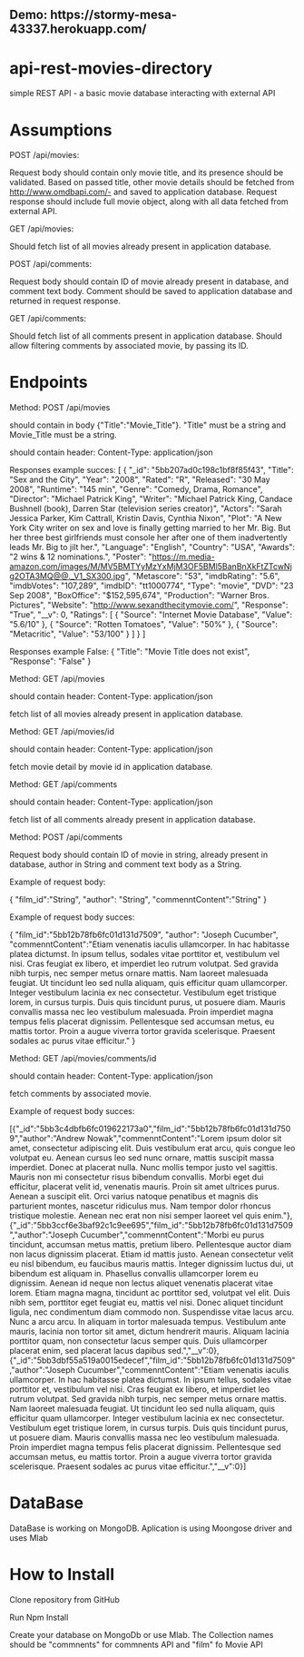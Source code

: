 <h2>Demo: https://stormy-mesa-43337.herokuapp.com/</h2>

# api-rest-movies-directory
simple REST API - a basic movie database interacting with external API

# Assumptions
POST /api/movies:

Request body should contain only movie title, and its presence should be validated. Based on passed title, other movie details should be fetched from http://www.omdbapi.com/- and saved to application database. Request response should include full movie object, along with all data fetched from external API.

GET /api/movies:

Should fetch list of all movies already present in application database.

POST /api/comments:

Request body should contain ID of movie already present in database, and comment text body. Comment should be saved to application database and returned in request response.

GET /api/comments:

Should fetch list of all comments present in application database. Should allow filtering comments by associated movie, by passing its ID.

# Endpoints
Method: POST /api/movies

should contain in body {"Title":"Movie_Title"}. "Title" must be a string and Movie_Title must be a string.

should contain header: Content-Type: application/json

Responses example succes: [ { "_id": "5bb207ad0c198c1bf8f85f43", "Title": "Sex and the City", "Year": "2008", "Rated": "R", "Released": "30 May 2008", "Runtime": "145 min", "Genre": "Comedy, Drama, Romance", "Director": "Michael Patrick King", "Writer": "Michael Patrick King, Candace Bushnell (book), Darren Star (television series creator)", "Actors": "Sarah Jessica Parker, Kim Cattrall, Kristin Davis, Cynthia Nixon", "Plot": "A New York City writer on sex and love is finally getting married to her Mr. Big. But her three best girlfriends must console her after one of them inadvertently leads Mr. Big to jilt her.", "Language": "English", "Country": "USA", "Awards": "2 wins & 12 nominations.", "Poster": "https://m.media-amazon.com/images/M/MV5BMTYyMzYxMjM3OF5BMl5BanBnXkFtZTcwNjg2OTA3MQ@@._V1_SX300.jpg", "Metascore": "53", "imdbRating": "5.6", "imdbVotes": "107,289", "imdbID": "tt1000774", "Type": "movie", "DVD": "23 Sep 2008", "BoxOffice": "$152,595,674", "Production": "Warner Bros. Pictures", "Website": "http://www.sexandthecitymovie.com/", "Response": "True", "__v": 0, "Ratings": [ { "Source": "Internet Movie Database", "Value": "5.6/10" }, { "Source": "Rotten Tomatoes", "Value": "50%" }, { "Source": "Metacritic", "Value": "53/100" } ] } ]

Responses example False: { "Title": "Movie Title does not exist", "Response": "False" }

Method: GET /api/movies

should contain header: Content-Type: application/json

fetch list of all movies already present in application database.

Method: GET /api/movies/id

should contain header: Content-Type: application/json

fetch movie detail by movie id in application database.

Method: GET /api/comments

should contain header: Content-Type: application/json

fetch list of all comments already present in application database.

Method: POST /api/comments

Request body should contain ID of movie in string, already present in database, author in String and comment text body as a String.

Example of request body:

{ "film_id":"String", "author": "String", "commenntContent":"String" }

Example of request body succes:

{ "film_id":"5bb12b78fb6fc01d131d7509", "author": "Joseph Cucumber", "commenntContent":"Etiam venenatis iaculis ullamcorper. In hac habitasse platea dictumst. In ipsum tellus, sodales vitae porttitor et, vestibulum vel nisi. Cras feugiat ex libero, et imperdiet leo rutrum volutpat. Sed gravida nibh turpis, nec semper metus ornare mattis. Nam laoreet malesuada feugiat. Ut tincidunt leo sed nulla aliquam, quis efficitur quam ullamcorper. Integer vestibulum lacinia ex nec consectetur. Vestibulum eget tristique lorem, in cursus turpis. Duis quis tincidunt purus, ut posuere diam. Mauris convallis massa nec leo vestibulum malesuada. Proin imperdiet magna tempus felis placerat dignissim. Pellentesque sed accumsan metus, eu mattis tortor. Proin a augue viverra tortor gravida scelerisque. Praesent sodales ac purus vitae efficitur." }

Method: GET /api/movies/comments/id

should contain header: Content-Type: application/json

fetch comments by associated movie.

Example of request body succes:

[{"_id":"5bb3c4dbfb6fc019622173a0","film_id":"5bb12b78fb6fc01d131d7509","author":"Andrew Nowak","commenntContent":"Lorem ipsum dolor sit amet, consectetur adipiscing elit. Duis vestibulum erat arcu, quis congue leo volutpat eu. Aenean cursus leo sed nunc ornare, mattis suscipit massa imperdiet. Donec at placerat nulla. Nunc mollis tempor justo vel sagittis. Mauris non mi consectetur risus bibendum convallis. Morbi eget dui efficitur, placerat velit id, venenatis mauris. Proin sit amet ultrices purus. Aenean a suscipit elit. Orci varius natoque penatibus et magnis dis parturient montes, nascetur ridiculus mus. Nam tempor dolor rhoncus tristique molestie. Aenean nec erat non nisi semper laoreet vel quis enim."},{"_id":"5bb3ccf6e3baf92c1c9ee695","film_id":"5bb12b78fb6fc01d131d7509","author":"Joseph Cucumber","commenntContent":"Morbi eu purus tincidunt, accumsan metus mattis, pretium libero. Pellentesque auctor diam non lacus dignissim placerat. Etiam id mattis justo. Aenean consectetur velit eu nisl bibendum, eu faucibus mauris mattis. Integer dignissim luctus dui, ut bibendum est aliquam in. Phasellus convallis ullamcorper lorem eu dignissim. Aenean id neque non lectus aliquet venenatis placerat vitae lorem. Etiam magna magna, tincidunt ac porttitor sed, volutpat vel elit. Duis nibh sem, porttitor eget feugiat eu, mattis vel nisi. Donec aliquet tincidunt ligula, nec condimentum diam commodo non. Suspendisse vitae lacus arcu. Nunc a arcu arcu. In aliquam in tortor malesuada tempus. Vestibulum ante mauris, lacinia non tortor sit amet, dictum hendrerit mauris. Aliquam lacinia porttitor quam, non consectetur lacus semper quis. Duis ullamcorper placerat enim, sed placerat lacus dapibus sed.","__v":0},{"_id":"5bb3dbf55a519a0015edecef","film_id":"5bb12b78fb6fc01d131d7509","author":"Joseph Cucumber","commenntContent":"Etiam venenatis iaculis ullamcorper. In hac habitasse platea dictumst. In ipsum tellus, sodales vitae porttitor et, vestibulum vel nisi. Cras feugiat ex libero, et imperdiet leo rutrum volutpat. Sed gravida nibh turpis, nec semper metus ornare mattis. Nam laoreet malesuada feugiat. Ut tincidunt leo sed nulla aliquam, quis efficitur quam ullamcorper. Integer vestibulum lacinia ex nec consectetur. Vestibulum eget tristique lorem, in cursus turpis. Duis quis tincidunt purus, ut posuere diam. Mauris convallis massa nec leo vestibulum malesuada. Proin imperdiet magna tempus felis placerat dignissim. Pellentesque sed accumsan metus, eu mattis tortor. Proin a augue viverra tortor gravida scelerisque. Praesent sodales ac purus vitae efficitur.","__v":0}]

# DataBase
DataBase is working on MongoDB. Aplication is using Moongose driver and uses Mlab

# How to Install
Clone repository from GitHub

Run Npm Install

Create your database on MongoDb or use Mlab. The Collection names should be "commnents" for commnents API and "film" fo Movie API
